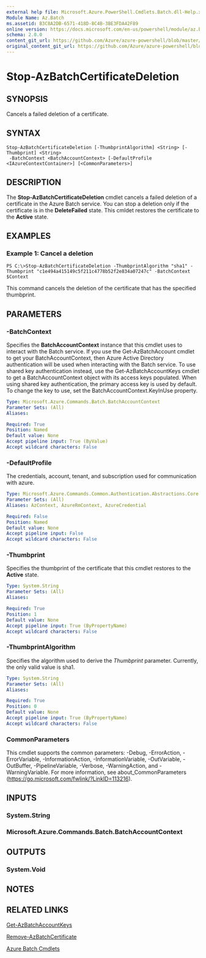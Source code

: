 ```yaml
---
external help file: Microsoft.Azure.PowerShell.Cmdlets.Batch.dll-Help.xml
Module Name: Az.Batch
ms.assetid: B3C8A2DB-6571-418D-8C4B-3BE3FDA42F89
online version: https://docs.microsoft.com/en-us/powershell/module/az.batch/stop-azbatchcertificatedeletion
schema: 2.0.0
content_git_url: https://github.com/Azure/azure-powershell/blob/master/src/Batch/Batch/help/Stop-AzBatchCertificateDeletion.md
original_content_git_url: https://github.com/Azure/azure-powershell/blob/master/src/Batch/Batch/help/Stop-AzBatchCertificateDeletion.md
---
```


# Stop-AzBatchCertificateDeletion

## SYNOPSIS
Cancels a failed deletion of a certificate.

## SYNTAX

```
Stop-AzBatchCertificateDeletion [-ThumbprintAlgorithm] <String> [-Thumbprint] <String>
 -BatchContext <BatchAccountContext> [-DefaultProfile <IAzureContextContainer>] [<CommonParameters>]
```

## DESCRIPTION
The **Stop-AzBatchCertificateDeletion** cmdlet cancels a failed deletion of a certificate in the Azure Batch service.
You can stop a deletion only if the certificate is in the **DeleteFailed** state.
This cmldet restores the certificate to the **Active** state.

## EXAMPLES

### Example 1: Cancel a deletion
```
PS C:\>Stop-AzBatchCertificateDeletion -ThumbprintAlgorithm "sha1" -Thumbprint "c1e494a415149c5f211c4778b52f2e834a07247c" -BatchContext $Context
```

This command cancels the deletion of the certificate that has the specified thumbprint.

## PARAMETERS

### -BatchContext
Specifies the **BatchAccountContext** instance that this cmdlet uses to interact with the Batch service.
If you use the Get-AzBatchAccount cmdlet to get your BatchAccountContext, then Azure Active Directory authentication will be used when interacting with the Batch service. To use shared key authentication instead, use the Get-AzBatchAccountKeys cmdlet to get a BatchAccountContext object with its access keys populated. When using shared key authentication, the primary access key is used by default. To change the key to use, set the BatchAccountContext.KeyInUse property.

```yaml
Type: Microsoft.Azure.Commands.Batch.BatchAccountContext
Parameter Sets: (All)
Aliases:

Required: True
Position: Named
Default value: None
Accept pipeline input: True (ByValue)
Accept wildcard characters: False
```

### -DefaultProfile
The credentials, account, tenant, and subscription used for communication with azure.

```yaml
Type: Microsoft.Azure.Commands.Common.Authentication.Abstractions.Core.IAzureContextContainer
Parameter Sets: (All)
Aliases: AzContext, AzureRmContext, AzureCredential

Required: False
Position: Named
Default value: None
Accept pipeline input: False
Accept wildcard characters: False
```

### -Thumbprint
Specifies the thumbprint of the certificate that this cmdlet restores to the **Active** state.

```yaml
Type: System.String
Parameter Sets: (All)
Aliases:

Required: True
Position: 1
Default value: None
Accept pipeline input: True (ByPropertyName)
Accept wildcard characters: False
```

### -ThumbprintAlgorithm
Specifies the algorithm used to derive the *Thumbprint* parameter.
Currently, the only valid value is sha1.

```yaml
Type: System.String
Parameter Sets: (All)
Aliases:

Required: True
Position: 0
Default value: None
Accept pipeline input: True (ByPropertyName)
Accept wildcard characters: False
```

### CommonParameters
This cmdlet supports the common parameters: -Debug, -ErrorAction, -ErrorVariable, -InformationAction, -InformationVariable, -OutVariable, -OutBuffer, -PipelineVariable, -Verbose, -WarningAction, and -WarningVariable. For more information, see about_CommonParameters (https://go.microsoft.com/fwlink/?LinkID=113216).

## INPUTS

### System.String

### Microsoft.Azure.Commands.Batch.BatchAccountContext

## OUTPUTS

### System.Void

## NOTES

## RELATED LINKS

[Get-AzBatchAccountKeys](./Get-AzBatchAccountKey.md)

[Remove-AzBatchCertificate](./Remove-AzBatchCertificate.md)

[Azure Batch Cmdlets](/powershell/module/az.batch)


